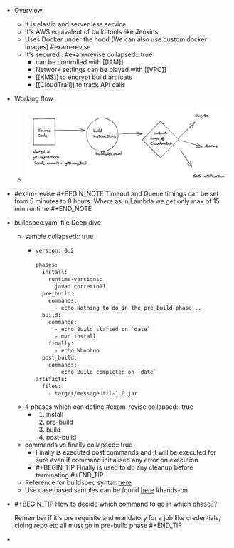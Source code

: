 - Overview
	- It is elastic and server less service
	- It's AWS equivalent of build tools like Jenkins
	- Uses Docker under the hood (We can also use custom docker images) #exam-revise
	- It's secured : #exam-revise
	  collapsed:: true
		- can be controlled with [[IAM]]
		- Network settings can be played with [[VPC]]
		- [[KMS]] to encrypt build artifcats
		- [[CloudTrail]] to track API calls
- Working flow
	- ![image.png](../assets/image_1647975987455_0.png)
- #exam-revise 
  #+BEGIN_NOTE
  Timeout and Queue timings can be set from 5 minutes to 8 hours. Where as in Lambda we get only max of 15 min runtime
  #+END_NOTE
- buildspec.yaml file Deep dive
	- sample
	  collapsed:: true
		- ```
		  version: 0.2
		  
		  phases:
		    install:
		      runtime-versions:
		        java: corretto11
		    pre_build:
		      commands:
		        - echo Nothing to do in the pre_build phase...
		    build:
		      commands:
		        - echo Build started on `date`
		        - mvn install
		      finally:
		        - echo Whoohoo
		    post_build:
		      commands:
		        - echo Build completed on `date`
		  artifacts:
		    files:
		      - target/messageUtil-1.0.jar
		  ```
	- 4 phases which can define #exam-revise
	  collapsed:: true
		- 1. install
		  2. pre-build
		  3. build
		  4. post-build
	- commands vs finally
	  collapsed:: true
		- Finally is executed post commands and it will be executed for sure even if command initialised any error on execution
		- #+BEGIN_TIP
		  Finally is used to do any cleanup before terminating
		  #+END_TIP
	- Reference for buildspec syntax [here](https://docs.aws.amazon.com/codebuild/latest/userguide/build-spec-ref.html#build-spec-ref-syntax)
	- Use case based samples can be found [here](https://docs.aws.amazon.com/codebuild/latest/userguide/use-case-based-samples.html) #hands-on
- #+BEGIN_TIP
  How to decide which command to go in which phase??
  
  Remember if it's pre requisite and mandatory for a job like credentials, cloing repo etc all must go in pre-build phase
  #+END_TIP
-